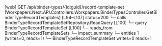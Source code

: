 [web] GET /api/binder-types/{id:guid}/record-template-set  (Workpapers.Next.API.Controllers.Workpapers.BinderTypesController.GetBinderTypeRecordTemplates)  [L94–L107] status=200
  └─ calls BinderTypeRecordTemplateSetRepository.ReadQuery [L100]
  └─ query BinderTypeRecordTemplateSet [L100]
    └─ reads_from BinderTypeRecordTemplateSets
  └─ impact_summary
    └─ entities 1 (writes=0, reads=1)
      └─ BinderTypeRecordTemplateSet writes=0 reads=1

